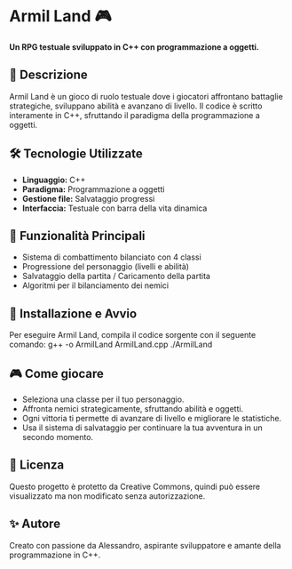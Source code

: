 # Armil Land 🎮

**Un RPG testuale sviluppato in C++ con programmazione a oggetti.**

## 🔹 Descrizione
Armil Land è un gioco di ruolo testuale dove i giocatori affrontano battaglie strategiche, sviluppano abilità e avanzano di livello. Il codice è scritto interamente in C++, sfruttando il paradigma della programmazione a oggetti.

## 🛠 Tecnologie Utilizzate
- **Linguaggio:** C++
- **Paradigma:** Programmazione a oggetti
- **Gestione file:** Salvataggio progressi
- **Interfaccia:** Testuale con barra della vita dinamica

## 🎯 Funzionalità Principali
- Sistema di combattimento bilanciato con 4 classi
- Progressione del personaggio (livelli e abilità)
- Salvataggio della partita / Caricamento della partita
- Algoritmi per il bilanciamento dei nemici

## 🚀 Installazione e Avvio
Per eseguire Armil Land, compila il codice sorgente con il seguente comando:
g++ -o ArmilLand ArmilLand.cpp
./ArmilLand

## 🎮 Come giocare
- Seleziona una classe per il tuo personaggio.
- Affronta nemici strategicamente, sfruttando abilità e oggetti.
- Ogni vittoria ti permette di avanzare di livello e migliorare le statistiche.
- Usa il sistema di salvataggio per continuare la tua avventura in un secondo momento.

## 📜 Licenza
Questo progetto è protetto da Creative Commons, quindi può essere visualizzato ma non modificato senza autorizzazione.

## ✨ Autore
Creato con passione da Alessandro, aspirante sviluppatore e amante della programmazione in C++.
